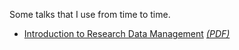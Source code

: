 <!--
.. title: Talks
.. slug: talks
.. date: 2016-07-12 17:02:22 UTC+01:00
.. tags: 
.. category: 
.. link: 
.. description: 
.. type: text
-->

Some talks that I use from time to time.

- [Introduction to Research Data Management](intro-to-rdm.html) *[(PDF)](intro-to-rdm.pdf)*

